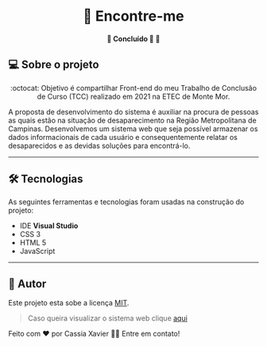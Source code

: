 <h1 align="center">
    <a>🔗 Encontre-me  </a>
</h1> 

<h4 align="center"> 
	🚧 Concluído 🚀 🚧
</h4>

## 💻 Sobre o projeto

<p align="center"> :octocat: Objetivo é compartilhar Front-end do meu Trabalho de Conclusão de Curso (TCC) realizado em 2021 na ETEC de Monte Mor.
  
  A proposta de desenvolvimento do sistema é auxiliar na procura de pessoas as quais estão na situação de 
  desaparecimento na Região Metropolitana de Campinas.
  Desenvolvemos um sistema web que seja possível armazenar os dados informacionais de cada usuário e consequentemente relatar os desaparecidos e    as devidas soluções para encontrá-lo.
</p>

---

## 🛠 Tecnologias

As seguintes ferramentas e tecnologias foram usadas na construção do projeto:

-   IDE  **Visual Studio**
-   CSS 3
-   HTML 5
-   JavaScript 

---

## 📝 Autor

Este projeto esta sobe a licença  [MIT](./LICENSE).

> Caso queira visualizar o sistema web clique [aqui](https://cassiaxms.github.io/Encontre-me-TCC/index.html)


Feito com ❤️ por Cassia Xavier 👋🏽 Entre em contato!
